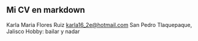 ## Mi CV en markdown

Karla Maria Flores Ruiz karla16_2e@hotmail.com
San Pedro Tlaquepaque, Jalisco 
Hobby: bailar y nadar 